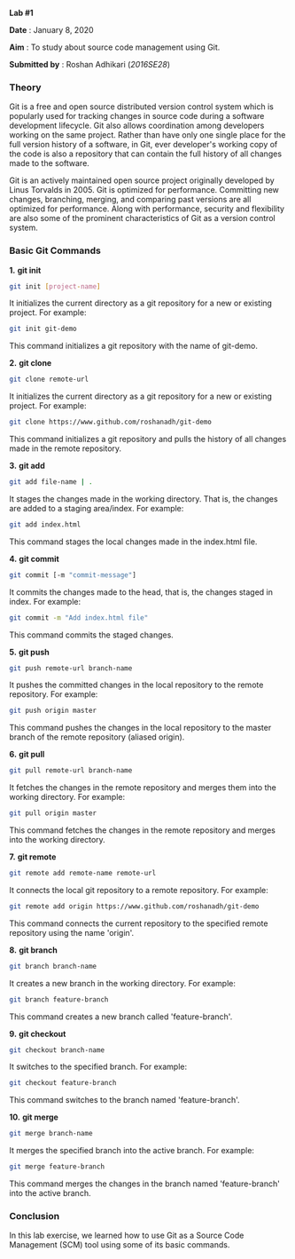 **Lab #1**

**Date** : January 8, 2020

**Aim** : To study about source code management using Git.

**Submitted by** : Roshan Adhikari (_2016SE28_)

### Theory

Git is a free and open source distributed version control system which is popularly used for tracking changes in source code during a software development lifecycle. Git also allows coordination among developers working on the same project. Rather than have only one single place for the full version history of a software, in Git, ever developer&#39;s working copy of the code is also a repository that can contain the full history of all changes made to the software.

Git is an actively maintained open source project originally developed by Linus Torvalds in 2005. Git is optimized for performance. Committing new changes, branching, merging, and comparing past versions are all optimized for performance. Along with performance, security and flexibility are also some of the prominent characteristics of Git as a version control system.

### Basic Git Commands
**1.** **git init**
```sh
git init [project-name]
```
It initializes the current directory as a git repository for a new or existing project.
For example: 

  ```sh
  git init git-demo
  ```

This command initializes a git repository with the name of git-demo.

**2.** **git clone**
```sh
git clone remote-url
```

It initializes the current directory as a git repository for a new or existing project.
For example: 
```sh
git clone https://www.github.com/roshanadh/git-demo
```
This command initializes a git repository and pulls the history of all changes made in the remote repository.

**3.** **git add**
```sh
git add file-name | .
```

It stages the changes made in the working directory. That is, the changes are added to a staging area/index.
For example: 
```sh
git add index.html
```

This command stages the local changes made in the index.html file.

**4.** **git commit**
```sh
git commit [-m "commit-message"]
```

It commits the changes made to the head, that is, the changes staged in index.
For example: 
```sh
git commit -m "Add index.html file"
```

This command commits the staged changes.

**5.** **git push**
```sh
git push remote-url branch-name
```

It pushes the committed changes in the local repository to the remote repository.
For example: 
```sh
git push origin master
```

This command pushes the changes in the local repository to the master branch of the remote repository (aliased origin).

**6.** **git pull**
```sh
git pull remote-url branch-name
```

It fetches the changes in the remote repository and merges them into the working directory.
For example: 
```sh
git pull origin master
```

This command fetches the changes in the remote repository and merges into the working directory.

**7.** **git remote**
```sh
git remote add remote-name remote-url
```

It connects the local git repository to a remote repository.
For example:

```sh
git remote add origin https://www.github.com/roshanadh/git-demo
```

This command connects the current repository to the specified remote repository using the name &#39;origin&#39;.

**8.** **git branch**
```sh
git branch branch-name
```
It creates a new branch in the working directory.
For example: 
```sh
git branch feature-branch
```

This command creates a new branch called &#39;feature-branch&#39;.

**9.** **git checkout**
```sh
git checkout branch-name
```

It switches to the specified branch.
For example: 
```sh
git checkout feature-branch
```

This command switches to the branch named &#39;feature-branch&#39;.

**10.** **git merge**
```sh
git merge branch-name
```

It merges the specified branch into the active branch.
For example: 
```sh
git merge feature-branch
```

This command merges the changes in the branch named &#39;feature-branch&#39; into the active branch.

### Conclusion

In this lab exercise, we learned how to use Git as a Source Code Management (SCM) tool using some of its basic commands.
